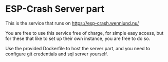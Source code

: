 # ESP-Crash Server part

This is the service that runs on https://esp-crash.wennlund.nu/

You are free to use this service free of charge, for simple easy access, but for these that like
to set up their own instance, you are free to do so.

Use the provided Dockerfile to host the server part, and you need to configure git credentials and sql server yourself.
